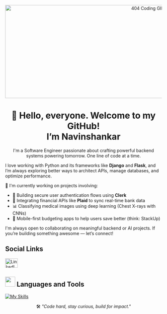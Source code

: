 
<p align="center">
  <img src="https://media.giphy.com/media/Lny6Rw04nsOOc/giphy.gif" alt="404 Coding GIF" height="300px" width="900px">
</p>

<h1 align="center">
  👋 Hello, everyone. Welcome to my GitHub! <br> I’m Navinshankar</h1>
<p align = "center"> I'm a Software Engineer passionate about crafting powerful backend systems powering tomorrow. One line of code at a time.</p>

<p>
  I love working with Python and its frameworks like <strong>Django</strong> and <strong>Flask</strong>, and I’m always exploring better ways to architect APIs, manage databases, and optimize performance.
</p>

<p>
  🚀 I'm currently working on projects involving:
  <ul>
    <li>🔐 Building secure user authentication flows using <strong>Clerk</strong></li>
    <li>🏦 Integrating financial APIs like <strong>Plaid</strong> to sync real-time bank data</li>
    <li>📊 Classifying medical images using deep learning (Chest X-rays with CNNs)</li>
    <li>📱 Mobile-first budgeting apps to help users save better (think: StackUp)</li>
  </ul>
</p>

<p>
  I'm always open to collaborating on meaningful backend or AI projects. If you’re building something awesome — let’s connect!
</p>

<h2> Social Links </h2>
<p align="left">
<a href="www.linkedin.com/in/navinshankar-g-v/" target="blank"><img align="center" src="https://raw.githubusercontent.com/rahuldkjain/github-profile-readme-generator/master/src/images/icons/Social/linked-in-alt.svg" alt="LinkedIn - in/navinshankar-g-v" height="30" width="40" /></a>
</p>


<h2><img src = "https://media2.giphy.com/media/QssGEmpkyEOhBCb7e1/giphy.gif?cid=ecf05e47a0n3gi1bfqntqmob8g9aid1oyj2wr3ds3mg700bl&rid=giphy.gif" width = 32px> Languages and Tools</h2>

[![My Skills](https://skillicons.dev/icons?i=html,css,tailwind,bootstrap,react,vue,angular,flutter,dart,nodejs,django,flask,fastapi,python,java,js,bash,mysql,postgres,mongodb,aws,gcp,azure,docker,linux,git,github,postman,figma,vscode&perline=15)](https://skillicons.dev)




<p align="center">
  🛠️ <em>"Code hard, stay curious, build for impact."</em>
</p>



<!--
**navin-shankar-v/navin-shankar-v** is a ✨ _special_ ✨ repository because its `README.md` (this file) appears on your GitHub profile.

Here are some ideas to get you started:

- 🔭 I’m currently working on ...
- 🌱 I’m currently learning ...
- 👯 I’m looking to collaborate on ...
- 🤔 I’m looking for help with ...
- 💬 Ask me about ...
- 📫 How to reach me: ...
- 😄 Pronouns: ...
- ⚡ Fun fact: ...
-->
<!-- <img src="https://capsule-render.vercel.app/api?type=venom&color=FF6E7F,E100FF&height=300&section=header&text=Welcome%20Everyone&fontSize=90&fontColor=ffffff" /> -->
